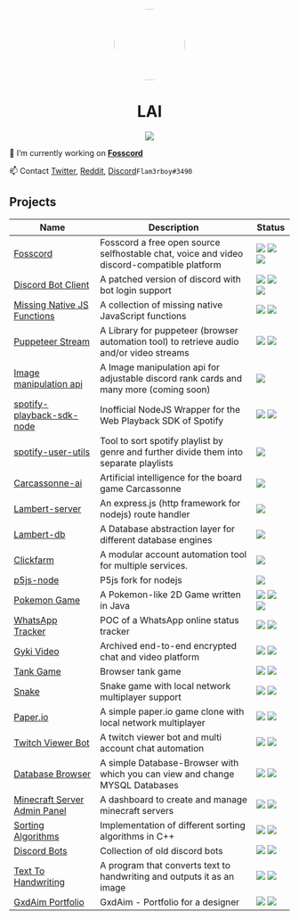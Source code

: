 <p align="center">    
    <img style="border-radius: 100px" width="128" height="128" src="https://user-images.githubusercontent.com/34555296/120018801-eda07a80-bfe7-11eb-8b73-bd245bfad998.png">
</p>
<h1 align="center">LAI</h1>

<p align="center">    
    <img src="https://avatars.githubusercontent.com/u/69414053?s=400&u=54582d89ad3445c1fce5a83847eb12d74e299124&v=4">
</p>

🔭 I’m currently working on **[Fosscord](https://github.com/fosscord/fosscord)**

📫 Contact [Twitter](https://twitter.com/Flam3rboy), [Reddit](https://www.reddit.com/user/flam3rboy), [Discord](https://discord.com/users/311129357362135041)`Flam3rboy#3490`

<p>
<h2>Projects</h2>
</p>

<table>
	<thead>
		<tr>
		<th>Name</th>
		<th>Description</th>
		<th>Status</th>
		</tr>
	</thead>
	<tbody>
		<tr>
			<td><a href="https://github.com/fosscord/fosscord">Fosscord</a></td>
			<td>Fosscord a free open source selfhostable chat, voice and video discord-compatible platform</td>
			<td>
				<img src="https://img.shields.io/opencollective/all/fosscord">
				<img src="https://img.shields.io/github/contributors/fosscord/fosscord">
				<img src="https://img.shields.io/github/stars/fosscord/fosscord">
			</td>
		</tr>
		<tr>
			<td><a href="https://github.com/Flam3rboy/discord-bot-client">
			Discord Bot Client</a></td>	
			<td>A patched version of discord with bot login support</td>
			<td>
				<img src="https://img.shields.io/github/languages/top/flam3rboy/discord-bot-client?color=e34c25">
				<img src="https://img.shields.io/github/downloads/flam3rboy/discord-bot-client/total">
				<img src="https://img.shields.io/github/stars/Flam3rboy/discord-bot-client">
			</td>
		</tr>
		<tr>
			<td>
				<a href="https://github.com/Flam3rboy/missing-native-JS-functions">
		Missing Native JS Functions
		</a>
			</td>
			<td>
				A collection of missing native JavaScript functions
			</td>
			<td>
				<img src="https://img.shields.io/github/languages/top/flam3rboy/missing-native-JS-functions?color=2d7389">
				<img src="https://img.shields.io/npm/dt/missing-native-js-functions">
			</td>
		</tr>
		<tr>
			<td>
				<a href="https://github.com/Flam3rboy/puppeteer-stream">
				Puppeteer Stream
				</a>
			</td>
			<td>A Library for puppeteer (browser automation tool) to retrieve audio and/or video streams</td>
			<td>
				<img src="https://img.shields.io/github/languages/top/flam3rboy/puppeteer-stream?color=2d7389">
				<img src="https://img.shields.io/npm/dt/puppeteer-stream">
			</td>
		</tr>
		<tr>
			<td>
				<a href="https://github.com/x127f/image-manipulation-api">
				Image manipulation api
				</a>
			</td>
			<td>A Image manipulation api for adjustable discord rank cards and many more (coming soon)</td>
			<td>
				<img src="https://img.shields.io/github/languages/top/x127f/image-manipulation-api?color=2d7389">
			</td>
		</tr>
		<tr>
			<td>
				<a href="https://github.com/Flam3rboy/spotify-playback-sdk-node">
				spotify-playback-sdk-node
				</a>
			</td>
			<td>Inofficial NodeJS Wrapper for the Web Playback SDK of Spotify</td>
			<td>
				<img src="https://img.shields.io/github/languages/top/flam3rboy/spotify-playback-sdk-node?color=f0e05a">
				<img src="https://img.shields.io/npm/dt/spotify-playback-sdk-node">
			</td>
		</tr>
		<tr>
			<td>
				<a href="https://github.com/x127f/spotify-user-utils">
				spotify-user-utils
				</a>
			</td>
			<td>Tool to sort spotify playlist by genre and further divide them into separate playlists</td>
			<td>
				<img src="https://img.shields.io/github/languages/top/x127f/spotify-user-utils?color=2d7389">
			</td>
		</tr>
		<tr>
			<td>
				<a href="https://github.com/Flam3rboy/carcassonne-ai">
				Carcassonne-ai
				</a>
			</td>
			<td>Artificial intelligence for the board game Carcassonne</td>
			<td>
				<img src="https://img.shields.io/github/languages/top/flam3rboy/carcassonne-ai?color=2d7389">
			</td>
		</tr>
		<tr>
			<td>
				<a href="https://github.com/Flam3rboy/Lambert-server">
				Lambert-server
				</a>
			</td>
			<td>An express.js (http framework for nodejs) route handler</td>
			<td>
				<img src="https://img.shields.io/github/languages/top/flam3rboy/lambert-server?color=2d7389">
			</td>
		</tr>
		<tr>
			<td>
				<a href="https://github.com/Flam3rboy/Lambert-db">
				Lambert-db
				</a>
			</td>
			<td>A Database abstraction layer for different database engines</td>
			<td>
				<img src="https://img.shields.io/github/languages/top/flam3rboy/lambert-db?color=2d7389">
			</td>
		</tr>
		<tr>
			<td>
				<a href="https://github.com/Flam3rboy/clickfarm">
				Clickfarm
				</a>
			</td>
			<td>A modular account automation tool for multiple services.</td>
			<td>
				<img src="https://img.shields.io/github/languages/top/flam3rboy/clickfarm?color=2d7389">
			</td>
		</tr>
		<tr>
			<td>
				<a href="https://github.com/Flam3rboy/p5js-node">
				p5js-node
				</a>
			</td>
			<td>P5js fork for nodejs</td>
			<td><img src="https://img.shields.io/github/languages/top/flam3rboy/p5js-node?color=f0e05a"></td>
		</tr>
		<tr>
			<td>
				<a href="https://github.com/Flam3rboy/PokemonGame">Pokemon Game</a>
			</td>
			<td>A Pokemon-like 2D Game written in Java</td>
			<td>
				<img src="https://img.shields.io/github/languages/top/flam3rboy/pokemongame?color=b0721a">
				<img src="https://img.shields.io/badge/archived-5c5c5c">
				<img src="https://img.shields.io/github/contributors/flam3rboy/pokemongame">
			</td>
		</tr>
		<tr>
			<td>
				<a href="https://github.com/Flam3rboy/whatsapp-tracker">WhatsApp Tracker</a>
			</td>
			<td>POC of a WhatsApp online status tracker</td>
			<td>
				<img src="https://img.shields.io/github/languages/top/flam3rboy/whatsapp-tracker?color=2d7389">
				<img src="https://img.shields.io/badge/archived-5c5c5c">
			</td>
		</tr>
		<tr>
			<td>
				<a href="https://github.com/Flam3rboy/gykivideo">Gyki Video</a>
			</td>
			<td>Archived end-to-end encrypted chat and video platform</td>
			<td>
				<img src="https://img.shields.io/github/languages/top/flam3rboy/gykivideo?color=f0e05a">
				<img src="https://img.shields.io/badge/archived-5c5c5c">
			</td>
		</tr>
		<tr>
			<td>
				<a href="https://github.com/Flam3rboy/TankGame">Tank Game</a>
			</td>
			<td>Browser tank game</td>
			<td>
				<img src="https://img.shields.io/github/languages/top/flam3rboy/TankGame?color=f0e05a">
				<img src="https://img.shields.io/badge/archived-5c5c5c">
			</td>
		</tr>
		<tr>
			<td>
				<a href="https://github.com/Flam3rboy/snake">Snake</a>
			</td>
			<td>Snake game with local network multiplayer support</td>
			<td>
				<img src="https://img.shields.io/github/languages/top/flam3rboy/snake?color=f44b7d">
				<img src="https://img.shields.io/badge/archived-5c5c5c">
			</td>
		</tr>
		<tr>
			<td>
				<a href="https://github.com/Flam3rboy/paper.io">Paper.io</a>
			</td>
			<td>A simple paper.io game clone with local network multiplayer</td>
			<td>
				<img src="https://img.shields.io/github/languages/top/flam3rboy/paper.io?color=f44b7d">
				<img src="https://img.shields.io/badge/archived-5c5c5c">
			</td>
		</tr>
		<tr>
			<td>
				<a href="https://github.com/Flam3rboy/twitch-viewer-bot">Twitch Viewer Bot</a>
			</td>
			<td>A twitch viewer bot and multi account chat automation</td>
			<td>
				<img src="https://img.shields.io/github/languages/top/flam3rboy/twitch-viewer-bot?color=f0e05a">
				<img src="https://img.shields.io/badge/archived-5c5c5c">
			</td>
		</tr>
		<tr>
			<td>
				<a href="https://github.com/Flam3rboy/Database-Browser">Database Browser</a>
			</td>
			<td>A simple Database-Browser with which you can view and change MYSQL Databases</td>
			<td>
				<img src="https://img.shields.io/github/languages/top/flam3rboy/database-browser?color=f0e05a">
				<img src="https://img.shields.io/badge/archived-5c5c5c">
			</td>
		</tr>
		<tr>
			<td>
				<a href="https://github.com/Flam3rboy/minecraft-server-admin-panel">Minecraft Server Admin Panel</a>
			</td>
			<td>A dashboard to create and manage minecraft servers</td>
			<td>
				<img src="https://img.shields.io/github/languages/top/flam3rboy/minecraft-server-admin-panel?color=4f5d95">
				<img src="https://img.shields.io/badge/archived-5c5c5c">
			</td>
		</tr>
		<tr>
			<td>
				<a href="https://github.com/Flam3rboy/sorting-algorithms">Sorting Algorithms</a>
			</td>
			<td>Implementation of different sorting algorithms in C++</td>
			<td>
				<img src="https://img.shields.io/github/languages/top/flam3rboy/sorting-algorithms?color=f44b7d">
				<img src="https://img.shields.io/badge/archived-5c5c5c">
			</td>
		</tr>
		<tr>
			<td>
				<a href="https://github.com/Flam3rboy/discord-bots">Discord Bots</a>
			</td>
			<td>Collection of old discord bots</td>
			<td>
				<img src="https://img.shields.io/github/languages/top/flam3rboy/discord-bots?color=f0e05a">
				<img src="https://img.shields.io/badge/archived-5c5c5c">
			</td>
		</tr>
		<tr>
			<td>
				<a href="https://github.com/Flam3rboy/text-to-handwriting">Text To Handwriting</a>
			</td>
			<td>A program that converts text to handwriting and outputs it as an image</td>
			<td>
				<img src="https://img.shields.io/github/languages/top/flam3rboy/text-to-handwriting?color=f44b7d">
				<img src="https://img.shields.io/badge/archived-5c5c5c">
			</td>
		</tr>
		<tr>
			<td>
				<a href="https://github.com/Flam3rboy/GxdAim">GxdAim Portfolio</a>
			</td>
			<td>GxdAim - Portfolio for a designer</td>
			<td>
				<img src="https://img.shields.io/github/languages/top/flam3rboy/GxdAim?color=c6538c">
				<img src="https://img.shields.io/badge/archived-5c5c5c">
			</td>
		</tr>
	</tbody>
</table>
